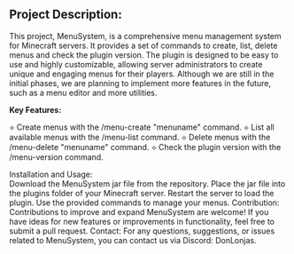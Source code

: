 ## Project Description:

This project, MenuSystem, is a comprehensive menu management system for Minecraft servers. It provides a set of commands to create, list, delete menus and check the plugin version. The plugin is designed to be easy to use and highly customizable, allowing server administrators to create unique and engaging menus for their players. Although we are still in the initial phases, we are planning to implement more features in the future, such as a menu editor and more utilities.  

**Key Features:**

  ⟡ Create menus with the /menu-create "menuname" command.
  ⟡ List all available menus with the /menu-list command.
  ⟡ Delete menus with the /menu-delete "menuname" command.
  ⟡ Check the plugin version with the /menu-version command.

Installation and Usage:  
Download the MenuSystem jar file from the repository.
Place the jar file into the plugins folder of your Minecraft server.
Restart the server to load the plugin.
Use the provided commands to manage your menus.
Contribution:  Contributions to improve and expand MenuSystem are welcome! If you have ideas for new features or improvements in functionality, feel free to submit a pull request.  Contact:  For any questions, suggestions, or issues related to MenuSystem, you can contact us via Discord: DonLonjas.
